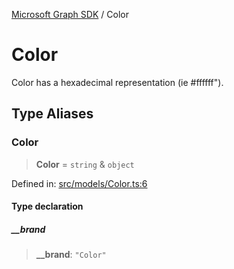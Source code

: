 [Microsoft Graph SDK](README.md) / Color

# Color

Color has a hexadecimal representation (ie #ffffff").

## Type Aliases

### Color

> **Color** = `string` & `object`

Defined in: [src/models/Color.ts:6](https://github.com/Future-Secure-AI/microsoft-graph/blob/main/src/models/Color.ts#L6)

#### Type declaration

##### \_\_brand

> **\_\_brand**: `"Color"`

